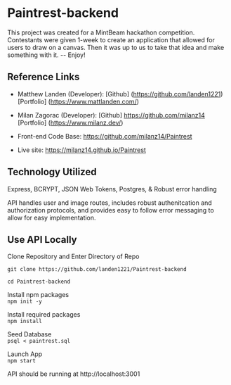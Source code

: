 # Paintrest-backend

This project was created for a MintBeam hackathon competition. Contestants were given 1-week to create an application that allowed for users to draw on a canvas. Then it was up to us to take that idea and make something with it. -- Enjoy!

## Reference Links

-   Matthew Landen (Developer): [Github] (https://github.com/landen1221) [Portfolio] (https://www.mattlanden.com/)
-   Milan Zagorac (Developer): [Github] https://github.com/milanz14 [Portfolio] (https://www.milanz.dev/)

-   Front-end Code Base: https://github.com/milanz14/Paintrest
-   Live site: https://milanz14.github.io/Paintrest

## Technology Utilized

Express, BCRYPT, JSON Web Tokens, Postgres, & Robust error handling

API handles user and image routes, includes robust authenitcation and authorization protocols, and provides easy to follow error messaging to allow for easy implementation.

## Use API Locally

Clone Repository and Enter Directory of Repo

`git clone https://github.com/landen1221/Paintrest-backend`

`cd Paintrest-backend`

Install npm packages<br>
`npm init -y`

Install required packages<br>
`npm install`

Seed Database<br>
`psql < paintrest.sql`

Launch App<br>
`npm start`

API should be running at http://localhost:3001
